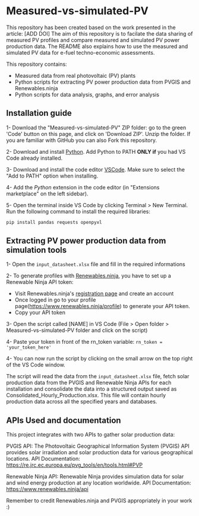 # Measured-vs-simulated-PV

This repository has been created based on the work presented in the article: [ADD DOI]
The aim of this repository is to facilate the data sharing of measured PV profiles and compare measured and simulated PV power production data.
The README also explains how to use the measured and simulated PV data for e-fuel techno-economic assessments. 

This repository contains:
- Measured data from real photovoltaic (PV) plants
- Python scripts for extracting PV power production data from PVGIS and Renewables.ninja
- Python scripts for data analysis, graphs, and error analysis

## Installation guide

1- Download the "Measured-vs-simulated-PV" ZIP folder: go to the green 'Code' button on this page, and click on 'Download ZIP'. Unzip the folder. 
If you are familiar with GitHub you can also Fork this repository. 

2- Download and install [Python](https://www.python.org/downloads/). Add Python to PATH **ONLY if** you had VS Code already installed.

3- Download and install the code editor [VSCode](https://code.visualstudio.com/). Make sure to select the "Add to PATH" option when installing. 

4- Add the *Python* extension in the code editor (in "Extensions marketplace" on the left sidebar).

5- Open the terminal inside VS Code by clicking Terminal > New Terminal. Run the following command to install the required libraries:

``` bash
pip install pandas requests openpyxl
```

## Extracting PV power production data from simulation tools 

1- Open the ``input_datasheet.xlsx`` file and fill in the required informations

2- To generate profiles with [Renewables.ninja](https://www.renewables.ninja/), you have to set up a Renewable Ninja API token:
- Visit Renewables.ninja's [registration page](https://www.renewables.ninja/register) and create an account
- Once logged in go to your profile page(https://www.renewables.ninja/profile) to generate your API token.
- Copy your API token 

3- Open the script called [NAME] in VS Code (File > Open folder > Measured-vs-simulated-PV folder and click on the script)

4- Paste your token in front of the rn_token variable: ``rn_token = 'your_token_here'``

4- You can now run the script by clicking on the small arrow on the top right of the VS Code window.

The script will read the data from the ``input_datasheet.xlsx`` file, fetch solar production data from the PVGIS and Renewable Ninja APIs for each installation and consolidate the data into a structured output saved as Consolidated_Hourly_Production.xlsx.
This file will contain hourly production data across all the specified years and databases.

## APIs Used and documentation
This project integrates with two APIs to gather solar production data:

PVGIS API: The Photovoltaic Geographical Information System (PVGIS) API provides solar irradiation and solar production data for various geographical locations.
API Documentation: https://re.jrc.ec.europa.eu/pvg_tools/en/tools.html#PVP

Renewable Ninja API: Renewable Ninja provides simulation data for solar and wind energy production at any location worldwide.
API Documentation: https://www.renewables.ninja/api

Remember to credit Renewables.ninja and PVGIS appropriately in your work :)
